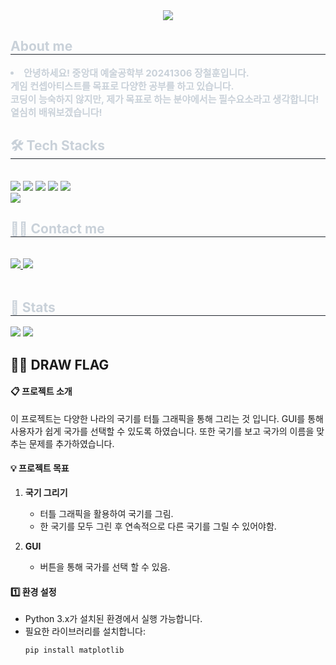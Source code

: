 <div align= "center">
    <img src="https://capsule-render.vercel.app/api?type=waving&color=0:ff0000,100:a011d4&height=180&text=Cheolhun's%20Github&animation=&fontColor=000000&fontSize=70" />
    </div>
    <div style="text-align: left;"> 
    <h2 style="border-bottom: 1px solid #21262d; color: #c9d1d9;"> About me </h2>  
    <div style="font-weight: 700; font-size: 15px; text-align: left; color: #c9d1d9;"> <li>안녕하세요! 중앙대 예술공학부 20241306 장철훈입니다. <br/></li>게임 컨셉아티스트를 목표로 다양한 공부를 하고 있습니다.<br/></li>코딩이 능숙하지 않지만, 제가 목표로 하는 분야에서는 필수요소라고 생각합니다! <br/></li>열심히 배워보겠습니다! </div> 
    </div>
    <div style="text-align: left;">
    <h2 style="border-bottom: 1px solid #21262d; color: #c9d1d9;"> 🛠️ Tech Stacks </h2> <br> 
    <div style="margin: ; text-align: left;" "text-align: left;"> <img src="https://img.shields.io/badge/Python-3776AB?style=for-the-badge&logo=Python&logoColor=white">
          <img src="https://img.shields.io/badge/C-A8B9CC?style=for-the-badge&logo=C&logoColor=white">
          <img src="https://img.shields.io/badge/C++-00599C?style=for-the-badge&logo=C%2B%2B&logoColor=white">
          <img src="https://img.shields.io/badge/Github-181717?style=for-the-badge&logo=Github&logoColor=white">
          <img src="https://img.shields.io/badge/Notion-000000?style=for-the-badge&logo=Notion&logoColor=white">
          <br/><img src="https://img.shields.io/badge/Discord-5865F2?style=for-the-badge&logo=Discord&logoColor=white">
          </div>
    </div>
    <div style="text-align: left;">
    <h2 style="border-bottom: 1px solid #21262d; color: #c9d1d9;"> 🧑‍💻 Contact me </h2> <br> 
    <div style="text-align: left;"> <a href=https://www.instagram.com/j_ch3873/> <img src="https://img.shields.io/badge/Instagram-E4405F?style=for-the-badge&logo=Instagram&logoColor=white&link=https://www.instagram.com/j_ch3873/"> </a>
         <a href=mailto:jangdoll7438@gmail.com> <img src="https://img.shields.io/badge/Gmail-EA4335?style=for-the-badge&logo=Gmail&logoColor=white&link=mailto:jangdoll7438@gmail.com"> </a>
          </div>  <br> 
    <div style="text-align: left;">  </div> 
    </div>
    <div style="text-align: left;"> 
    <h2 style="border-bottom: 1px solid #21262d; color: #c9d1d9;"> 🏅 Stats </h2> <div style="text-align: left;"> <img src="https://github-readme-stats.vercel.app/api?username=jangdoll7438&bg_color=180,6a1616,00000000&title_color=ffffff&text_color=ffffff"
         /> <img src="https://github-readme-stats.vercel.app/api/top-langs/?username=jangdoll7438&layout=compact&bg_color=180,6a1616,00000000&title_color=ffffff&text_color=ffffff"
           /> </div> 
    </div>


    
 ## 🧑‍💻 DRAW FLAG
#### 📋 프로젝트 소개

  
이 프로젝트는 다양한 나라의 국기를 터틀 그래픽을 통해 그리는 것 입니다. GUI를 통해 사용자가 쉽게 국가를 선택할 수 있도록 하였습니다.
또한 국기를 보고 국가의 이름을 맞추는 문제를 추가하였습니다.


#### 💡 프로젝트 목표 


1. **국기 그리기**  
   - 터틀 그래픽을 활용하여 국기를 그림.
   - 한 국기를 모두 그린 후 연속적으로 다른 국기를 그릴 수 있어야함.

2. **GUI**  
   - 버튼을 통해 국가를 선택 할 수 있음.
     


  
#### 1️⃣ 환경 설정  
- Python 3.x가 설치된 환경에서 실행 가능합니다.  
- 필요한 라이브러리를 설치합니다:  
  ```bash
  pip install matplotlib
</summary>
    

<!--
**jangdoll7438/jangdoll7438** is a ✨ _special_ ✨ repository because its `README.md` (this file) appears on your GitHub profile.

Here are some ideas to get you started:

- 🔭 I’m currently working on ...
- 🌱 I’m currently learning ...
- 👯 I’m looking to collaborate on ...
- 🤔 I’m looking for help with ...
- 💬 Ask me about ...
- 📫 How to reach me: ...
- 😄 Pronouns: ...
- ⚡ Fun fact: ...
-->
